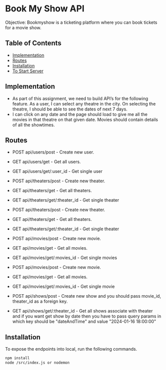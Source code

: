 # Book My Show API

Objective: Bookmyshow is a ticketing platform where you can book tickets for a movie show.

## Table of Contents

- [Implementation](#implementation)
- [Routes](#routes)
- [Installation](#installation)
- [To Start Server](#startServer)

## Implementation

- As part of this assignment, we need to build API’s for the following feature. As a user, I can select any theatre in the city. On selecting the theatre, I should be able to see the dates of next 7 days.
- I can click on any date and the page should load to give me all the movies in that theatre on that given date. Movies should contain details of all the showtimes.
  
## Routes

- POST api/users/post - Create new user.
- GET api/users/get - Get all users.
- GET api/users/get/:user_id - Get single user

- POST api/theaters/post - Create new theater.
- GET api/theaters/get - Get all theaters.
- GET api/theaters/get/:theater_id - Get single theater

- POST api/theaters/post - Create new theater.
- GET api/theaters/get - Get all theaters.
- GET api/theaters/get/:theater_id - Get single theater

- POST api/movies/post - Create new movie.
- GET api/movies/get - Get all movies.
- GET api/movies/get/:movies_id - Get single movies

- POST api/movies/post - Create new movie.
- GET api/movies/get - Get all movies.
- GET api/movies/get/:movies_id - Get single movie

- POST api/shows/post - Create new show and you should pass movie_id, theater_id as a foreign key.
- GET api/shows/get/:theater_id - Get all shows associate with theater and if you want get show by date then you have to pass query params in which key should be "dateAndTime" and value "2024-01-16 18:00:00"

## Installation

To expose the endpoints into local, run the following commands.

```sh
npm install
node /src/index.js or nodemon
```
